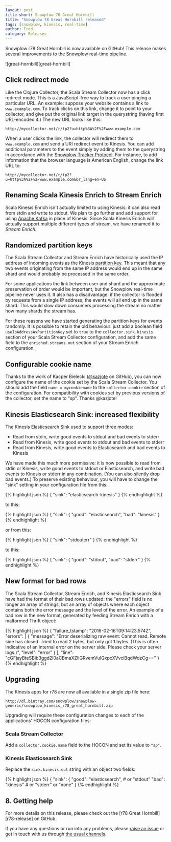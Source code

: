 ```yaml
---
layout: post
title-short: Snowplow 78 Great Hornbill
title: "Snowplow 78 Great Hornbill released"
tags: [snowplow, kinesis, real-time]
author: Fred
category: Releases
---
```


Snowplow r78 Great Hornbill is now available on GitHub! This release makes several improvements to the Snowplow real-time pipeline.

![great-hornbill][great-hornbill]

<!--more-->

<h2 id="redirect">Click redirect mode</h2>

Like the Clojure Collector, the Scala Stream Collector now has a click redirect mode. This is a JavaScript-free way to track a user pinging a particular URL. An example: suppose your website contains a link to `www.example.com`. To track clicks on this link, change it to point to your collector, and give put the original link target in the querystring (having first URL-encoded it.) The new URL looks like this:

`http://mycollector.net/r/tp2?u=http%3A%2F%2Fwww.example.com`

When a user clicks the link, the collector will redirect them to `www.example.com` and send a URI redirect event to Kinesis. You can add additional parameters to the event simply by adding them to the querystring in accordance with the [Snowplow Tracker Protocol][trackerprotocol]. For instance, to add information that the browser language is American English, change the link URL to:

`http://mycollector.net/r/tp2?u=http%3A%2F%2Fwww.example.com&br_lang=en-US`

<h2 id="rename">Renaming Scala Kinesis Enrich to Stream Enrich</h2>

Scala Kinesis Enrich isn't actually limited to using Kinesis: it can also read from stdin and write to stdout. We plan to go further and add support for using [Apache Kafka][kafka] in place of Kinesis. Since Scala Kinesis Enrich will actually support multiple different types of stream, we have renamed it to *Stream Enrich*.

<h2 id="partition">Randomized partition keys</h2>

The Scala Stream Collector and Stream Enrich have historically used the IP address of incoming events as the Kinesis [partition key][partitionkey]. This meant that any two events originating from the same IP address would end up in the same shard and would probably be processed in the same order.

For some applications the link between user and shard and the approximate preservation of order would be important, but the Snowplow real-time pipeline never uses it. It also has a disadvantage: if the collector is flooded by requests from a single IP address, the events will all end up in the same shard. This would slow down consumers processing the stream no matter how many shards the stream has.

For these reasons we have started generating the partition keys for events randomly. It is possible to retain the old behaviour: just add a boolean field `useIpAddressAsPartitionKey` set to `true` to the `collector.sink.kinesis` section of your Scala Stream Collector configuration, and add the same field to the `enriched.streams.out` section of your Stream Enrich configuration.

<h2 id="cookie">Configurable cookie name</h2>

Thanks to the work of Kacper Bielecki ([@kazjote][kazjote] on GitHub), you can now configure the name of the cookie set by the Scala Stream Collector. You should add the field `name = mycookiename` to the `collector.cookie` section of the configuration. For compatibility with cookies set by previous versions of the collector, set the name to "sp". Thanks @kazjote!

<h2 id="elasticsearchMixedIo">Kinesis Elasticsearch Sink: increased flexibility</h2>

The Kinesis Elasticsearch Sink used to support three modes:

* Read from stdin, write good events to stdout and bad events to stderr
* Read from Kinesis, write good events to stdout and bad events to stderr
* Read from Kinesis, write good events to Elasticsearch and bad events to Kinesis

We have made this much more permissive: it is now possible to read from stdin or Kinesis, write good events to stdout or Elasticsearch, and write bad events to Kinesis or stderr in any combination. (You can also silently drop bad events.) To preserve existing behaviour, you will have to change the "sink" setting in your configuration file from this:

{% highlight json %}
{
	"sink": "elasticsearch-kinesis"
}
{% endhighlight %}

to this:

{% highlight json %}
{
	"sink": {
		"good": "elasticsearch",
		"bad": "kinesis"
}
{% endhighlight %}

or from this:

{% highlight json %}
{
	"sink": "stdouterr"
}
{% endhighlight %}

to this:

{% highlight json %}
{
	"sink": {
		"good": "stdout",
		"bad": "stderr"
}
{% endhighlight %}

<h2 id="badRows">New format for bad rows</h2>

The Scala Stream Collector, Stream Enrich, and Kinesis Elasticsearch Sink have had the format of their bad rows updated: the "errors" field is no longer an array of strings, but an array of objects where each object contains both the error message and the level of the error. An example of a bad row in the new format, generated by feeding Stream Enrich with a malformed Thrift object:

{% highlight json %}
{
  "failure_tstamp": "2016-02-16T09:14:23.574Z",
  "errors": [
    {
      "message": "Error deserializing raw event: Cannot read. Remote side has closed. Tried to read 2 bytes, but only got 1 bytes. (This is often indicative of an internal error on the server side. Please check your server logs.)",
      "level": "error"
    }
  ],
  "line": "cGFjayBteSBib3ggd2l0aCBmaXZlIGRvemVuIGxpcXVvciBqdWdzCg=="
}
{% endhighlight %}

<h2 id="upgrading">Upgrading</h2>

The Kinesis apps for r78 are now all available in a single zip file here:

    http://dl.bintray.com/snowplow/snowplow-generic/snowplow_kinesis_r78_great_hornbill.zip

Upgrading will require these configuration changes to each of the applications' HOCON configuration files:

<h3>Scala Stream Collector</h3>

Add a `collector.cookie.name` field to the HOCON and set its value to `"sp"`.

<h3>Kinesis Elasticsearch Sink</h3>

Replace the `sink.kinesis.out` string with an object two fields:

{% highlight json %}
{
	"sink": {
		"good": "elasticsearch",  # or "stdout"
		"bad": "kinesis"          # or "stderr" or "none"
}
{% endhighlight %}

<h2 id="help">8. Getting help</h2>

For more details on this release, please check out the [r78 Great Hornbill][r78-release] on GitHub.

If you have any questions or run into any problems, please [raise an issue][issues] or get in touch with us through [the usual channels][talk-to-us].

[trackerprotocol]: https://www.google.co.uk/search?q=tracker+protocol&oq=tracker+protocol&aqs=chrome..69i57j69i60.1841j0j7&client=ubuntu&sourceid=chrome&es_sm=93&ie=UTF-8
[kafka]: http://kafka.apache.org/
[partitionkey]: http://docs.aws.amazon.com/kinesis/latest/dev/key-concepts.html#partition-key
[kazjote]: https://github.com/kazjote
[r67-release]: https://github.com/snowplow/snowplow/releases/tag/r67-bohemian-waxwing
[wiki]: https://github.com/snowplow/snowplow/wiki
[issues]: https://github.com/snowplow/snowplow/issues
[talk-to-us]: https://github.com/snowplow/snowplow/wiki/Talk-to-us
